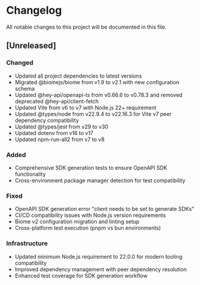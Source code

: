 # Changelog

All notable changes to this project will be documented in this file.

## [Unreleased]

### Changed

- Updated all project dependencies to latest versions
- Migrated @biomejs/biome from v1.9 to v2.1 with new configuration schema
- Updated @hey-api/openapi-ts from v0.66.6 to v0.78.3 and removed deprecated @hey-api/client-fetch
- Updated Vite from v6 to v7 with Node.js 22+ requirement
- Updated @types/node from v22.9.4 to v22.16.3 for Vite v7 peer dependency compatibility
- Updated @types/jest from v29 to v30
- Updated dotenv from v16 to v17
- Updated npm-run-all2 from v7 to v8

### Added

- Comprehensive SDK generation tests to ensure OpenAPI SDK functionality
- Cross-environment package manager detection for test compatibility

### Fixed

- OpenAPI SDK generation error "client needs to be set to generate SDKs"
- CI/CD compatibility issues with Node.js version requirements
- Biome v2 configuration migration and linting setup
- Cross-platform test execution (pnpm vs bun environments)

### Infrastructure

- Updated minimum Node.js requirement to 22.0.0 for modern tooling compatibility
- Improved dependency management with peer dependency resolution
- Enhanced test coverage for SDK generation workflow
